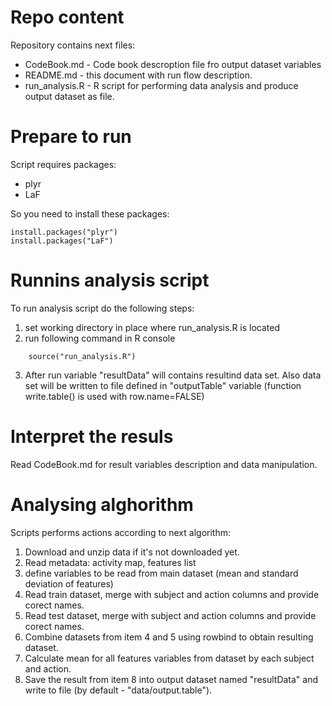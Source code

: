 
# Repo content

Repository contains next files: 
* CodeBook.md - Code book descroption file fro output dataset variables
* README.md - this document with run flow description. 
* run_analysis.R - R script for performing data analysis and produce output dataset as file.

# Prepare to run

Script requires packages:
* plyr
* LaF

So you need to install these packages:
```{r}
install.packages("plyr")
install.packages("LaF")
```

# Runnins analysis script

To run analysis script do the following steps:

1. set working directory in place where run_analysis.R is located
2. run following command in R console
```{r}
    source("run_analysis.R")
```
3. After run variable "resultData" will contains resultind data set. Also data set will be written to file defined in "outputTable" variable (function write.table() is used with row.name=FALSE)

# Interpret the resuls

Read CodeBook.md for result variables description and data manipulation.

# Analysing alghorithm

Scripts performs actions according to next algorithm:

1. Download and unzip data if it's not downloaded yet.
2. Read metadata: activity map, features list
3. define variables to be read from main dataset (mean and standard deviation of features)
4. Read train dataset, merge with subject and action columns and provide corect names.
5. Read test dataset, merge with subject and action columns and provide corect names.
6. Combine datasets from item 4 and 5 using rowbind to obtain resulting dataset.
7. Calculate mean for all features variables from dataset by each subject and action. 
8. Save the result from item 8 into output dataset named "resultData" and write to file (by default - "data/output.table").

